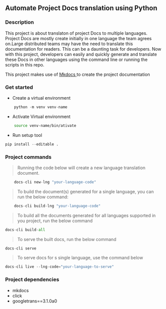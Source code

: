 ## Automate Project Docs translation using Python

### Description

This project is about translaton of project Docs to multiple languages. 
Project Docs are mostly create initially in one language the team agrees on.Large distributed teams may have the need to translate this documentation for readers.
This can be a daunting task for developers. Now with this project, developers can easily and quickly generate and translate these Docs in other languages using the command line or running the scripts in this repo.

This project makes use of [Mkdocs ](https://www.mkdocs.org/getting-started/) to create the project documentation

### Get started

* Create a virtual environment
```python
    python -m venv venv-name
```

* Activate Virtual environment
```bash
    source venv-name/bin/ativate
```

* Run setup tool
```python
pip install --editable . 
```

### Project commands

> Running the code below will create a new language translation document.

```python
    docs-cli new-lng "your-language-code" 
```

> To build the document(s) generated for a single language, you can run the below command:

```python
    docs-cli build-lng "your-language-code"
```

> To build all the documents generated for all languages supported in you project, run the below command 

```python
docs-cli build-all 
```

> To serve the built docs, run the below command
```python
docs-cli serve
```
> To serve docs for s single language, use the command below
```python
docs-cli live --lng-code="your-language-to-serve"
```


### Project dependencies

* mkdocs
* click
* googletrans==3.1.0a0